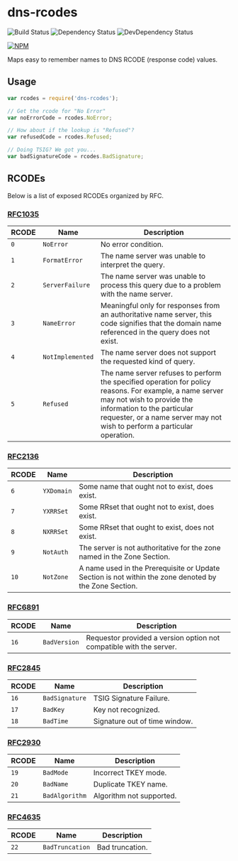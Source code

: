 # dns-rcodes

![Build Status](https://travis-ci.org/rsandor/dns-rcodes.svg?branch=master)
![Dependency Status](https://david-dm.org/rsandor/dns-rcodes.svg)
![DevDependency Status](https://david-dm.org/rsandor/dns-rcodes/dev-status.svg)

[![NPM](https://nodei.co/npm/dns-rcodes.png?compact=true)](https://nodei.co/npm/dns-rcodes)

Maps easy to remember names to DNS RCODE (response code) values.

## Usage

```js
var rcodes = require('dns-rcodes');

// Get the rcode for "No Error"
var noErrorCode = rcodes.NoError;

// How about if the lookup is "Refused"?
var refusedCode = rcodes.Refused;

// Doing TSIG? We got you...
var badSignatureCode = rcodes.BadSignature;
```

## RCODEs

Below is a list of exposed RCODEs organized by RFC.

### [RFC1035](http://tools.ietf.org/html/rfc1035)

RCODE | Name | Description
------|------|------------
`0` | `NoError` | No error condition.
`1` | `FormatError` | The name server was unable to interpret the query.
`2` | `ServerFailure` | The name server was unable to process this query due to a problem with the name server.
`3` | `NameError` | Meaningful only for responses from an authoritative name server, this code signifies that the domain name referenced in the query does not exist.
`4` | `NotImplemented` | The name server does not support the requested kind of query.
`5` | `Refused` | The name server refuses to perform the specified operation for policy reasons.  For example, a name server may not wish to provide the information to the particular requester, or a name server may not wish to perform a particular operation.

### [RFC2136](http://tools.ietf.org/html/rfc2136)

RCODE | Name | Description
------|------|------------
`6` | `YXDomain` | Some name that ought not to exist, does exist.
`7` | `YXRRSet` | Some RRset that ought not to exist, does exist.
`8` | `NXRRSet` | Some RRset that ought to exist, does not exist.
`9` | `NotAuth` |  The server is not authoritative for the zone named in the Zone Section.
`10` | `NotZone` |  A name used in the Prerequisite or Update Section is not within the zone denoted by the Zone Section.

### [RFC6891](http://tools.ietf.org/html/rfc6891)

RCODE | Name | Description
------|------|------------
`16` | `BadVersion` | Requestor provided a version option not compatible with the server.

### [RFC2845](http://tools.ietf.org/html/rfc2845)
RCODE | Name | Description
------|------|------------
`16` | `BadSignature` | TSIG Signature Failure.
`17` | `BadKey` | Key not recognized.
`18` | `BadTime` | Signature out of time window.

### [RFC2930](http://www.iana.org/go/rfc2930)
RCODE | Name | Description
------|------|------------
`19` | `BadMode` | Incorrect TKEY mode.
`20` | `BadName` | Duplicate TKEY name.
`21` | `BadAlgorithm` | Algorithm not supported.

### [RFC4635](http://www.iana.org/go/rfc4635)
RCODE | Name | Description
------|------|------------
`22` | `BadTruncation` | Bad truncation.
